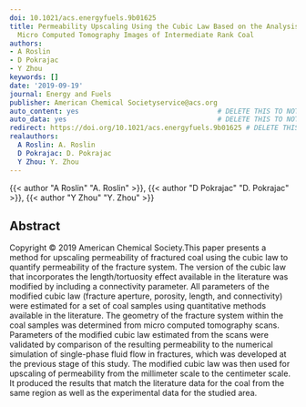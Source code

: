 ```yaml
---
doi: 10.1021/acs.energyfuels.9b01625
title: Permeability Upscaling Using the Cubic Law Based on the Analysis of Multiresolution
  Micro Computed Tomography Images of Intermediate Rank Coal
authors:
- A Roslin
- D Pokrajac
- Y Zhou
keywords: []
date: '2019-09-19'
journal: Energy and Fuels
publisher: American Chemical Societyservice@acs.org
auto_content: yes                                  # DELETE THIS TO NOT AUTO GENERATE CONTENT
auto_data: yes                                     # DELETE THIS TO NOT AUTO GENERATE METADATA
redirect: https://doi.org/10.1021/acs.energyfuels.9b01625 # DELETE THIS TO NOT REDIRECT
realauthors:
  A Roslin: A. Roslin
  D Pokrajac: D. Pokrajac
  Y Zhou: Y. Zhou
---
```

{{< author "A Roslin" "A. Roslin" >}}, {{< author "D Pokrajac" "D. Pokrajac" >}}, {{< author "Y Zhou" "Y. Zhou" >}}

## Abstract
Copyright © 2019 American Chemical Society.This paper presents a method for upscaling permeability of fractured coal using the cubic law to quantify permeability of the fracture system. The version of the cubic law that incorporates the length/tortuosity effect available in the literature was modified by including a connectivity parameter. All parameters of the modified cubic law (fracture aperture, porosity, length, and connectivity) were estimated for a set of coal samples using quantitative methods available in the literature. The geometry of the fracture system within the coal samples was determined from micro computed tomography scans. Parameters of the modified cubic law estimated from the scans were validated by comparison of the resulting permeability to the numerical simulation of single-phase fluid flow in fractures, which was developed at the previous stage of this study. The modified cubic law was then used for upscaling of permeability from the millimeter scale to the centimeter scale. It produced the results that match the literature data for the coal from the same region as well as the experimental data for the studied area.
